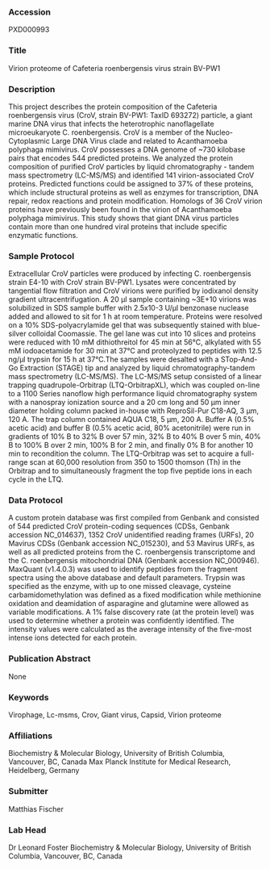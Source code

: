 ### Accession
PXD000993

### Title
Virion proteome of Cafeteria roenbergensis virus strain BV-PW1

### Description
This project describes the protein composition of the Cafeteria roenbergensis virus (CroV, strain BV-PW1: TaxID 693272) particle, a giant marine DNA virus that infects the heterotrophic nanoflagellate microeukaryote C. roenbergensis. CroV is a member of the Nucleo-Cytoplasmic Large DNA Virus clade and related to Acanthamoeba polyphaga mimivirus. CroV possesses a DNA genome of ~730 kilobase pairs that encodes 544 predicted proteins. We analyzed the protein composition of purified CroV particles by liquid chromatography - tandem mass spectrometry (LC-MS/MS) and identified 141 virion-associated CroV proteins.  Predicted functions could be assigned to 37% of these proteins, which include structural proteins as well as enzymes for transcription, DNA repair, redox reactions and protein modification. Homologs of 36 CroV virion proteins have previously been found in the virion of Acanthamoeba polyphaga mimivirus. This study shows that giant DNA virus particles contain more than one hundred viral proteins that include specific enzymatic functions.

### Sample Protocol
Extracellular CroV particles were produced by infecting C. roenbergensis strain E4-10 with CroV strain BV-PW1. Lysates were concentrated by tangential flow filtration and CroV virions were purified by iodixanol density gradient ultracentrifugation. A 20 μl sample containing ~3E+10 virions was solubilized in SDS sample buffer with 2.5x10-3 U/μl benzonase nuclease added and allowed to sit for 1 h at room temperature. Proteins were resolved on a 10% SDS-polyacrylamide gel that was subsequently stained with blue-silver colloidal Coomassie. The gel lane was cut into 10 slices and proteins were reduced with 10 mM dithiothreitol for 45 min at 56°C, alkylated with 55 mM iodoacetamide for 30 min at 37°C and proteolyzed to peptides with 12.5 ng/μl trypsin for 15 h at 37°C.The samples were desalted with a STop-And-Go Extraction (STAGE) tip and analyzed by liquid chromatography-tandem mass spectrometry (LC-MS/MS). The LC-MS/MS setup consisted of a linear trapping quadrupole-Orbitrap (LTQ-OrbitrapXL), which was coupled on-line to a 1100 Series nanoflow high performance liquid chromatography system with a nanospray ionization source and a 20 cm long and 50 μm inner diameter holding column packed in-house with ReproSil-Pur C18-AQ, 3 μm, 120 A. The trap column contained AQUA C18, 5 μm, 200 A. Buffer A (0.5% acetic acid) and buffer B (0.5% acetic acid, 80% acetonitrile) were run in gradients of 10% B to 32% B over 57 min, 32% B to 40% B over 5 min, 40% B to 100% B over 2 min, 100% B for 2 min, and finally 0% B for another 10 min to recondition the column. The LTQ-Orbitrap was set to acquire a full-range scan at 60,000 resolution from 350 to 1500 thomson (Th) in the Orbitrap and to simultaneously fragment the top five peptide ions in each cycle in the LTQ.

### Data Protocol
A custom protein database was first compiled from Genbank and consisted of 544 predicted CroV protein-coding sequences (CDSs, Genbank accession NC_014637), 1352 CroV unidentified reading frames (URFs), 20 Mavirus CDSs (Genbank accession NC_015230), and 53 Mavirus URFs, as well as all predicted proteins from the C. roenbergensis transcriptome and the C. roenbergensis mitochondrial DNA (Genbank accession NC_000946). MaxQuant (v1.4.0.3) was used to identify peptides from the fragment spectra using the above database and default parameters. Trypsin was specified as the enzyme, with up to one missed cleavage, cysteine carbamidomethylation was defined as a fixed modification while methionine oxidation and deamidation of asparagine and glutamine were allowed as variable modifications. A 1% false discovery rate (at the protein level) was used to determine whether a protein was confidently identified. The intensity values were calculated as the average intensity of the five-most intense ions detected for each protein.

### Publication Abstract
None

### Keywords
Virophage, Lc-msms, Crov, Giant virus, Capsid, Virion proteome

### Affiliations
Biochemistry & Molecular Biology, University of British Columbia, Vancouver, BC, Canada
Max Planck Institute for Medical Research, Heidelberg, Germany

### Submitter
Matthias Fischer

### Lab Head
Dr Leonard Foster
Biochemistry & Molecular Biology, University of British Columbia, Vancouver, BC, Canada


